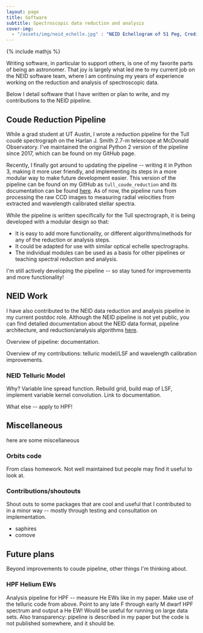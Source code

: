 ```yaml
---
layout: page
title: Software
subtitle: Spectroscopic data reduction and analysis
cover-img:
  - "/assets/img/neid_echelle.jpg" : "NEID Echellogram of 51 Peg, Credit: The NEID Team"
---
```

{% include mathjs %}

Writing software, in particular to support others, is one of my favorite parts of being an astronomer. That joy is largely what led me to my current job on the NEID software team, where I am continuing my years of experience working on the reduction and analysis of spectroscopic data.

Below I detail software that I have written or plan to write, and my contributions to the NEID pipeline.

## Coude Reduction Pipeline

While a grad student at UT Austin, I wrote a reduction pipeline for the Tull coudé spectrograph on the Harlan J. Smith 2.7-m telescope at McDonald Observatory. I've maintained the original Python 2 version of the pipeline since 2017, which can be found on my GitHub page.

Recently, I finally got around to updating the pipeline -- writing it in Python 3, making it more user friendly, and implementing its steps in a more modular way to make future development easier. This version of the pipeline can be found on my GitHub as ```tull_coude_reduction``` and its documentation can be found [here](https://tull-coude-reduction.readthedocs.io/en/latest/). As of now, the pipeline runs from processing the raw CCD images to measuring radial velocities from extracted and wavelength calibrated stellar spectra.

While the pipeline is written specifically for the Tull spectrograph, it is being developed with a modular design so that:
  + It is easy to add more functionality, or different algorithms/methods for any of the reduction or analysis steps.
  + It could be adapted for use with similar optical echelle spectrographs.
  + The individual modules can be used as a basis for other pipelines or teaching spectral reduction and analysis.
 
I'm still actively developing the pipeline -- so stay tuned for improvements and more functionality!

## NEID Work

I have also contributed to the NEID data reduction and analysis pipeline in my current postdoc role. Although the NEID pipeline is not yet public, you can find detailed documentation about the NEID data format, pipeline architecture, and reduction/analysis algorithms [here](https://neid.ipac.caltech.edu/docs/NEID-DRP/).

Overview of pipeline: documentation.

Overview of my contributions: telluric model/LSF and wavelength calibration improvements.

### NEID Telluric Model

Why? Variable line spread function. Rebuild grid, build map of LSF, implement variable kernel convolution. Link to documentation.

What else -- apply to HPF!

## Miscellaneous

here are some miscellaneous

### Orbits code

From class homework. Not well maintained but people may find it useful to look at.

### Contributions/shoutouts

Shout outs to some packages that are cool and useful that I contributed to in a minor way -- mostly through testing and consultation on implementation.

  + saphires
  + comove

## Future plans

Beyond improvements to coude pipeline, other things I'm thinking about.

### HPF Helium EWs

Analysis pipeline for HPF -- measure He EWs like in my paper. Make use of the telluric code from above. Point to any late F through early M dwarf HPF spectrum and output a He EW! Would be useful for running on large data sets. Also transparency: pipeline is described in my paper but the code is not published somewhere, and it should be.


